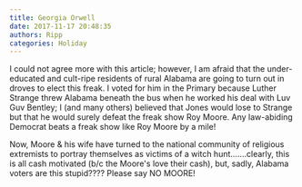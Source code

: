 ```yaml
---
title: Georgia Orwell
date: 2017-11-17 20:48:35
authors: Ripp
categories: Holiday
---
```


 I could not agree more with this article; however, I am afraid that the under-educated and cult-ripe residents of rural Alabama are going to turn out in droves to elect this freak.  I voted for him in the Primary because Luther Strange threw Alabama beneath the bus when he worked his deal with Luv Guv Bentley; I (and many others) believed that Jones would lose to Strange but that he would surely defeat the freak show Roy Moore.  Any law-abiding Democrat beats a freak show like Roy Moore by a mile!

 Now, Moore &amp; his wife have turned to the national community of religious extremists to portray themselves as victims of a witch hunt.......clearly, this is all cash motivated (b/c the Moore's love their cash), but, sadly, Alabama voters are this stupid????  Please say NO MOORE!